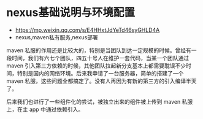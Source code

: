 # nexus基础说明与环境配置
- https://mp.weixin.qq.com/s/E4HHxtJdYeTd46syGHLD4A
- nexus,maven私有服务,nexus部署

maven 私服的作用还是比较大的，特别是当团队到达一定规模的时候。曾经有一段时间，我们有六七个团队，四五十号人在维护一套代码，当某一个团队通过 maven 引入第三方依赖的时候，其他团队拉起新分支基本上都需要耽误不少时间，特别是国内的网络环境。后来我申请了一台服务器，简单的搭建了一个 maven 私服，这些问题全都搞定了。没有人再因为有新的第三方的引入编译半天了。

后来我们也进行了一些组件化的尝试，被独立出来的组件被上传到 maven 私服上，在主 app 中通过依赖引入。
